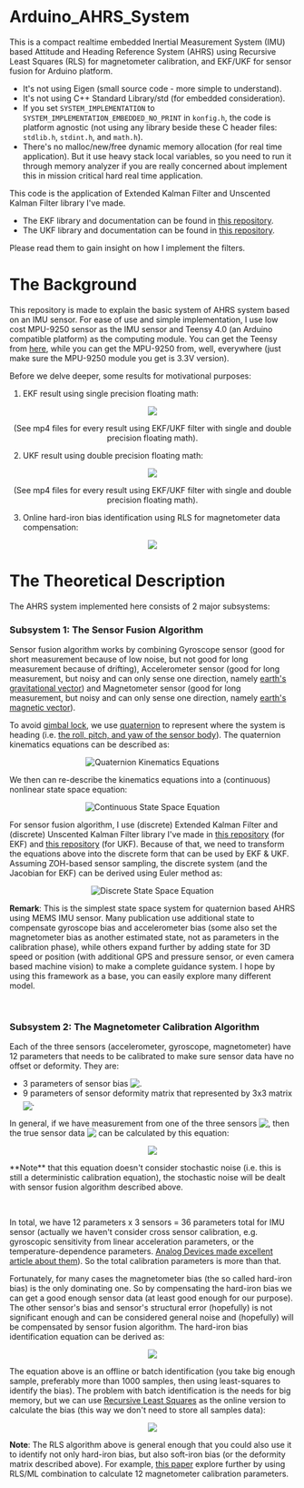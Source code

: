 # Arduino_AHRS_System
This is a compact realtime embedded Inertial Measurement System (IMU) based Attitude and Heading Reference System (AHRS) using Recursive Least Squares (RLS) for magnetometer calibration, and EKF/UKF for sensor fusion for Arduino platform.

- It's not using Eigen (small source code - more simple to understand).
- It's not using C++ Standard Library/std (for embedded consideration).
- If you set `SYSTEM_IMPLEMENTATION` to `SYSTEM_IMPLEMENTATION_EMBEDDED_NO_PRINT` in `konfig.h`, the code is platform agnostic (not using any library beside these C header files: `stdlib.h`, `stdint.h`, and `math.h`).
- There's no malloc/new/free dynamic memory allocation (for real time application). But it use heavy stack local variables, so you need to run it through memory analyzer if you are really concerned about implement this in mission critical hard real time application.

This code is the application of Extended Kalman Filter and Unscented Kalman Filter library I've made.

- The EKF library and documentation can be found in [this repository](https://github.com/pronenewbits/Embedded_EKF_Library).
- The UKF library and documentation can be found in [this repository](https://github.com/pronenewbits/Embedded_UKF_Library).

Please read them to gain insight on how I implement the filters.


# The Background

This repository is made to explain the basic system of AHRS system based on an IMU sensor. For ease of use and simple implementation, I use low cost MPU-9250 sensor as the IMU sensor and Teensy 4.0 (an Arduino compatible platform) as the computing module. You can get the Teensy from [here](https://www.pjrc.com/store/teensy40.html), while you can get the MPU-9250 from, well, everywhere (just make sure the MPU-9250 module you get is 3.3V version).

Before we delve deeper, some results for motivational purposes:

1. EKF result using single precision floating math:
<p align="center"><img src="https://github.com/user-attachments/assets/0f8c66e1-e469-4758-9ae5-4c57324a37cd"></p>
<p align="center">(See mp4 files for every result using EKF/UKF filter with single and double precision floating math).</p>


2. UKF result using double precision floating math:
<p align="center"><img src="https://github.com/user-attachments/assets/867dc891-3ecc-4242-a262-1d89f7d7026e"></p>
<p align="center">(See mp4 files for every result using EKF/UKF filter with single and double precision floating math).</p>

3. Online hard-iron bias identification using RLS for magnetometer data compensation:
<p align="center"><img src="https://github.com/user-attachments/assets/b6dd16d8-7063-44a1-baa8-1a8bb3d2ce78"></p>



# The Theoretical Description

The AHRS system implemented here consists of 2 major subsystems:

### Subsystem 1: The Sensor Fusion Algorithm

Sensor fusion algorithm works by combining Gyroscope sensor (good for short measurement because of low noise, but not good for long measurement because of drifting), Accelerometer sensor (good for long measurement, but noisy and can only sense one direction, namely [earth's gravitational vector](http://weelookang.blogspot.com/2015/01/ejss-gravity-field-visualisation-model.html0)) and Magnetometer sensor (good for long measurement, but noisy and can only sense one direction, namely [earth's magnetic vector](https://en.wikipedia.org/wiki/Earth%27s_magnetic_field#Characteristics)).

To avoid [gimbal lock](https://en.wikipedia.org/wiki/Gimbal_lock), we use [quaternion](https://en.wikipedia.org/wiki/Quaternions_and_spatial_rotation) to represent where the system is heading (i.e. [the roll, pitch, and yaw of the sensor body](https://en.wikipedia.org/wiki/Flight_dynamics_(fixed-wing_aircraft))). The quaternion kinematics equations can be described as:
<p align="center"><img src="https://github.com/user-attachments/assets/82be5937-5375-4567-923f-c972033694af" alt="Quaternion Kinematics Equations"></p>


We then can re-describe the kinematics equations into a (continuous) nonlinear state space equation:
<p align="center"><img src="https://github.com/user-attachments/assets/b36c1736-42e0-44d5-83bb-23a12f372f9d" alt="Continuous State Space Equation"></p>

For sensor fusion algorithm, I use (discrete) Extended Kalman Filter and (discrete) Unscented Kalman Filter library I've made in [this repository](https://github.com/pronenewbits/Embedded_EKF_Library) (for EKF) and [this repository](https://github.com/pronenewbits/Embedded_UKF_Library) (for UKF). Because of that, we need to transform the equations above into the discrete form that can be used by EKF & UKF. Assuming ZOH-based sensor sampling, the discrete system (and the Jacobian for EKF) can be derived using Euler method as:
<p align="center"><img src="https://github.com/user-attachments/assets/1ebf06bd-72bd-400b-bc9e-4bc1bc55d794" alt="Discrete State Space Equation"></p>


**Remark**: This is the simplest state space system for quaternion based AHRS using MEMS IMU sensor. Many publication use additional state to compensate gyroscope bias and accelerometer bias (some also set the magnetometer bias as another estimated state, not as parameters in the calibration phase), while others expand further by adding state for 3D speed or position (with additional GPS and pressure sensor, or even camera based machine vision) to make a complete guidance system. I hope by using this framework as a base, you can easily explore many different model.

&nbsp;

### Subsystem 2: The Magnetometer Calibration Algorithm

Each of the three sensors (accelerometer, gyroscope, magnetometer) have 12 parameters that needs to be calibrated to make sure sensor data have no offset or deformity. They are:

- 3 parameters of sensor bias <img src="https://github.com/user-attachments/assets/143151cc-1039-44c1-840f-7e250e2510ab" align="top"/>.
- 9 parameters of sensor deformity matrix that represented by 3x3 matrix <img src="https://github.com/user-attachments/assets/2c5d9a23-445d-4314-b571-1cdd93917e0a" align="middle"/>.

In general, if we have measurement from one of the three sensors <img src="https://github.com/user-attachments/assets/a2497c41-a25b-4f53-81f1-a98745634de1" align="top"/>, then the true sensor data <img src="https://github.com/user-attachments/assets/ce5fc65f-bf3a-403a-9886-d093ed37145a" align="top"/> can be calculated by this equation:

<p align="center"><img src="https://github.com/user-attachments/assets/0428bfd9-ea7e-4b2b-b77a-90ba5eb36111" align="middle"/></p>
**Note** that this equation doesn't consider stochastic noise (i.e. this is still a deterministic calibration equation), the stochastic noise will be dealt with sensor fusion algorithm described above.

&nbsp;

In total, we have 12 parameters x 3 sensors = 36 parameters total for IMU sensor (actually we haven't consider cross sensor calibration, e.g. gyroscopic sensitivity from linear acceleration parameters, or the temperature-dependence parameters. [Analog Devices made excellent article about them](https://www.analog.com/en/technical-articles/gyro-mechanical-performance.html)). So the total calibration parameters is more than that.

Fortunately, for many cases the magnetometer bias (the so called hard-iron bias) is the only dominating one. So by compensating the hard-iron bias we can get a good enough sensor data (at least good enough for our purpose). The other sensor's bias and sensor's structural error (hopefully) is not significant enough and can be considered general noise and (hopefully) will be compensated by sensor fusion algorithm. The hard-iron bias identification equation can be derived as:
<p align="center"><img src="https://github.com/user-attachments/assets/fc34322f-0b6a-4847-b0f5-1681910c9b34" align="middle"/></p>


The equation above is an offline or batch identification (you take big enough sample, preferably more than 1000 samples, then using least-squares to identify the bias). The problem with batch identification is the needs for big memory, but we can use [Recursive Least Squares](https://en.wikipedia.org/wiki/Recursive_least_squares_filter) as the online version to calculate the bias (this way we don't need to store all samples data):
<p align="center"><img src="https://github.com/user-attachments/assets/49d2bd98-7169-4e63-ae89-19d421bbd5b4" align="middle"/></p>


**Note**: The RLS algorithm above is general enough that you could also use it to identify not only hard-iron bias, but also soft-iron bias (or the deformity matrix described above). For example, [this paper](https://www.ncbi.nlm.nih.gov/pmc/articles/PMC7014484/pdf/sensors-20-00535.pdf) explore further by using RLS/ML combination to calculate 12 magnetometer calibration parameters.
